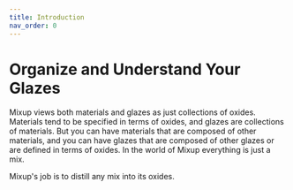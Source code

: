 ```yaml
---
title: Introduction
nav_order: 0
---
```

# Organize and Understand Your Glazes

Mixup views both materials and glazes as just collections of oxides. Materials tend to be specified in terms of oxides, 
and glazes are collections of materials. 
But you can have materials that are composed of other materials, and you can have glazes that are composed of other glazes 
or are defined in terms of oxides. In the world of Mixup everything is just a mix.

Mixup's job is to distill any mix into its oxides.
